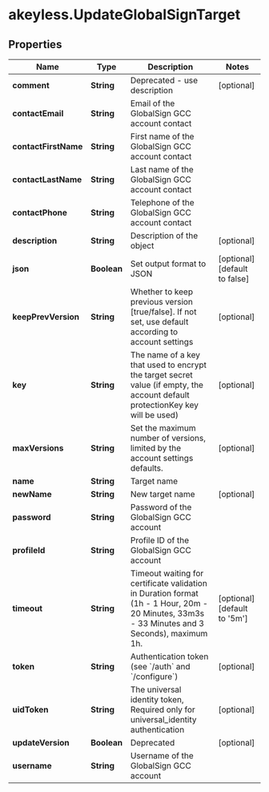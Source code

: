 # akeyless.UpdateGlobalSignTarget

## Properties

Name | Type | Description | Notes
------------ | ------------- | ------------- | -------------
**comment** | **String** | Deprecated - use description | [optional] 
**contactEmail** | **String** | Email of the GlobalSign GCC account contact | 
**contactFirstName** | **String** | First name of the GlobalSign GCC account contact | 
**contactLastName** | **String** | Last name of the GlobalSign GCC account contact | 
**contactPhone** | **String** | Telephone of the GlobalSign GCC account contact | 
**description** | **String** | Description of the object | [optional] 
**json** | **Boolean** | Set output format to JSON | [optional] [default to false]
**keepPrevVersion** | **String** | Whether to keep previous version [true/false]. If not set, use default according to account settings | [optional] 
**key** | **String** | The name of a key that used to encrypt the target secret value (if empty, the account default protectionKey key will be used) | [optional] 
**maxVersions** | **String** | Set the maximum number of versions, limited by the account settings defaults. | [optional] 
**name** | **String** | Target name | 
**newName** | **String** | New target name | [optional] 
**password** | **String** | Password of the GlobalSign GCC account | 
**profileId** | **String** | Profile ID of the GlobalSign GCC account | 
**timeout** | **String** | Timeout waiting for certificate validation in Duration format (1h - 1 Hour, 20m - 20 Minutes, 33m3s - 33 Minutes and 3 Seconds), maximum 1h. | [optional] [default to &#39;5m&#39;]
**token** | **String** | Authentication token (see &#x60;/auth&#x60; and &#x60;/configure&#x60;) | [optional] 
**uidToken** | **String** | The universal identity token, Required only for universal_identity authentication | [optional] 
**updateVersion** | **Boolean** | Deprecated | [optional] 
**username** | **String** | Username of the GlobalSign GCC account | 


